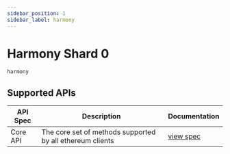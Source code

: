 ```yaml
---
sidebar_position: 1
sidebar_label: harmony
---
```


# Harmony Shard 0

`harmony`

## Supported APIs

| API Spec | Description                                               | Documentation                  |
| -------- | --------------------------------------------------------- | ------------------------------ |
| Core API | The core set of methods supported by all ethereum clients | [view spec](../specs/core-api) |
